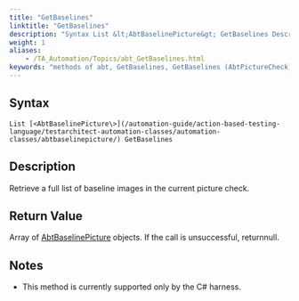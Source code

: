 ```yaml
--- 
title: "GetBaselines"
linktitle: "GetBaselines"
description: "Syntax List &lt;AbtBaselinePicture&gt; GetBaselines Description Retrieve a full list of baseline images in the current picture check. Return Value Array of AbtBaselinePicture objects. If the call is ..."
weight: 1
aliases: 
    - /TA_Automation/Topics/abt_GetBaselines.html
keywords: "methods of abt, GetBaselines, GetBaselines (AbtPictureCheck), AbtPictureCheck, getbaselines, abtpicturecheck getbaselines, list of baseline images, obtain list of baseline images"
---
```


## Syntax

`List [<AbtBaselinePicture\>](/automation-guide/action-based-testing-language/testarchitect-automation-classes/automation-classes/abtbaselinepicture/) GetBaselines`

## Description

Retrieve a full list of baseline images in the current picture check.

## Return Value

Array of [AbtBaselinePicture](/automation-guide/action-based-testing-language/testarchitect-automation-classes/automation-classes/abtbaselinepicture/) objects. If the call is unsuccessful, returnnull.

## Notes

-   This method is currently supported only by the C\# harness.



